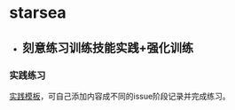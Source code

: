 # starsea
*  ## 刻意练习训练技能实践+强化训练

### 实践练习
[实践模板](https://github.com/hexj/starsea/issues/1)，可自己添加内容成不同的issue阶段记录并完成练习。
